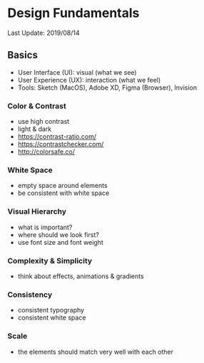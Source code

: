 # Design Fundamentals

Last Update: 2019/08/14

## Basics

- User Interface (UI): visual (what we see)
- User Experience (UX): interaction (what we feel)
- Tools: Sketch (MacOS), Adobe XD, Figma (Browser), Invision

### Color & Contrast

- use high contrast
- light & dark
- https://contrast-ratio.com/
- https://contrastchecker.com/
- http://colorsafe.co/

### White Space

- empty space around elements
- be consistent with white space

### Visual Hierarchy

- what is important?
- where should we look first?
- use font size and font weight

### Complexity & Simplicity

- think about effects, animations & gradients

### Consistency

- consistent typography
- consistent white space

### Scale

- the elements should match very well with each other
